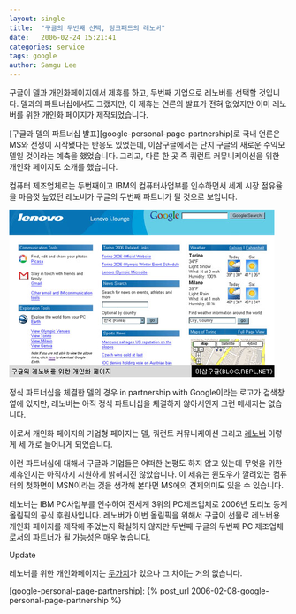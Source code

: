 ```yaml
---
layout: single
title:  "구글의 두번째 선택, 팅크패드의 레노버"
date:   2006-02-24 15:21:41
categories: service
tags: google
author: Samgu Lee
---
```

구글이 델과 개인화페이지에서 제휴를 하고, 두번째 기업으로 레노버를 선택할 것입니다. 델과의 파트너십에서도 그랬지만, 이 제휴는 언론의 발표가 전혀 없었지만 이미 레노버를 위한 개인화 페이지가 제작되었습니다.

[구글과 델의 파트너십 발표][google-personal-page-partnership]로 국내 언론은 MS와 전쟁이 시작됐다는 반응도 있었는데, 이삼구글에서는 단지 구글의 새로운 수익모델일 것이라는 예측을 했었습니다. 그리고, 다른 한 곳 즉 쿼런트 커뮤니케이션을 위한 개인화 페이지도 소개를 했습니다.

컴퓨터 제조업체로는 두번째이고 IBM의 컴퓨터사업부를 인수하면서 세계 시장 점유율을 마음껏 높였던 레노버가 구글의 두번째 파트너가 될 것으로 보입니다.

![구글의 두번째 파트너, 레노버](/assets/google_and_lenovo.jpg)

정식 파트너십을 체결한 델의 경우 in partnership with Google이라는 로고가 검색창 옆에 있지만, 레노버는 아직 정식 파트너십을 체결하지 않아서인지 그런 메세지는 없습니다.

이로서 개인화 페이지의 기업형 페이지는 델, 쿼런트 커뮤니케이션 그리고 [레노버](http://www.google.com/ig/lenovo.ilounge) 이렇게 세 개로 늘어나게 되었습니다.

이런 파트너십에 대해서 구글과 기업들은 어떠한 논평도 하지 않고 있는데 무엇을 위한 제휴인지는 아직까지 시원하게 밝혀지진 않았습니다. 이 제휴는 윈도우가 깔려있는 컴퓨터의  첫화면이 MSN이라는 것을 생각해 본다면 MS에의 견제의미도 있을 수 있습니다.

레노버는 IBM PC사업부를 인수하여 전세계 3위의 PC제조업체로 2006년 토리노 동계 올림픽의 공식 후원사입니다. 레노버가 이번 올림픽을 위해서 구글이 선물로 레노버용 개인화 페이지를 제작해 주었는지 확실하지 않지만 두번째 구글의 두번째 PC 제조업체로서의 파트너가 될 가능성은 매우 높습니다.

Update

레노버를 위한 개인화페이지는 [두가지](http://www.google.com/ig/lenovo.ilounge2)가 있으나 그 차이는 거의 없습니다.

[google-personal-page-partnership]: {% post_url 2006-02-08-google-personal-page-partnership %}